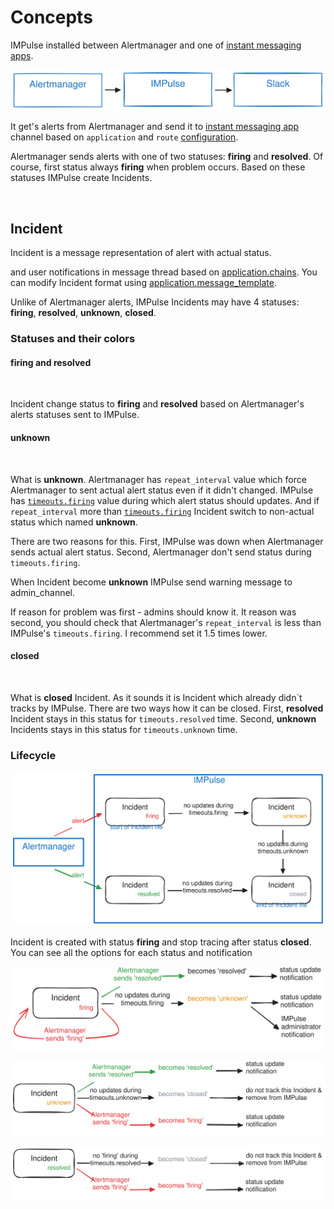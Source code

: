 # Concepts

IMPulse installed between Alertmanager and one of [instant messaging apps](apps.md).

![None](media/impulse.excalidraw.svg)

It get's alerts from Alertmanager and send it to [instant messaging app](apps.md) channel based on `application` and `route` [configuration](install_and_configure.md#42-impulseyml).

Alertmanager sends alerts with one of two statuses: **firing** and **resolved**. Of course, first status always **firing** when problem occurs. Based on these statuses IMPulse create Incidents.

<img src="../media/slack_firing.png" alt="" width="400"/>

## Incident

Incident is a message representation of alert with actual status.

and user notifications in message thread based on [application.chains](https://github.com/DiTsi/impulse/blob/main/impulse.yml.slack). You can modify Incident format using [application.message_template](https://github.com/DiTsi/impulse/blob/main/impulse.yml.slack).

Unlike of Alertmanager alerts, IMPulse Incidents may have 4 statuses: **firing**, **resolved**, **unknown**, **closed**.

### Statuses and their colors

#### firing and resolved

<img src="../media/slack_firing.png" alt="" width="400"/> <img src="../media/slack_resolved.png" alt="" width="400"/>

Incident change status to **firing** and **resolved** based on Alertmanager's alerts statuses sent to IMPulse.

#### unknown

<img src="../media/slack_unknown.png" alt="" width="400"/>

What is **unknown**. Alertmanager has `repeat_interval` value which force Alertmanager to sent actual alert status even if it didn't changed. IMPulse has [`timeouts.firing`](https://github.com/DiTsi/impulse/blob/main/impulse.yml.slack) value during which alert status should updates. And if `repeat_interval` more than [`timeouts.firing`](https://github.com/DiTsi/impulse/blob/main/impulse.yml.slack) Incident switch to non-actual status which named **unknown**.

There are two reasons for this. First, IMPulse was down when Alertmanager sends actual alert status. Second, Alertmanager don't send status during `timeouts.firing`.

When Incident become **unknown** IMPulse send warning message to admin_channel.

If reason for problem was first - admins should know it. It reason was second, you should check that Alertmanager's `repeat_interval` is less than IMPulse's `timeouts.firing`. I recommend set it 1.5 times lower.

#### closed

<img src="../media/slack_closed.png" alt="" width="400"/>

What is **closed** Incident. As it sounds it is Incident which already didn\`t tracks by IMPulse. There are two ways how it can be closed. First, **resolved** Incident stays in this status for `timeouts.resolved` time. Second, **unknown** Incidents stays in this status for `timeouts.unknown` time.


### Lifecycle

![None](media/incident_behavior.excalidraw.svg)

Incident is created with status **firing** and stop tracing after status **closed**. You can see all the options for each status and notification

![None](media/incident_firing.excalidraw.svg)

![None](media/incident_unknown.excalidraw.svg)

![None](media/incident_resolved.excalidraw.svg)
